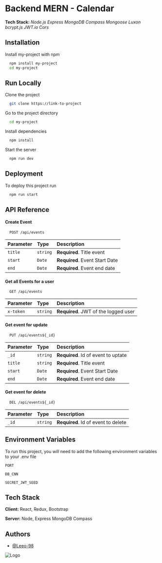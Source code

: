 

# Backend MERN - Calendar
**Tech Stack:** *Node.js Express MongoDB Compass Mongoose Luxon bcrypt.js JWT.io Cors* 
## Installation

Install my-project with npm

```bash
  npm install my-project
  cd my-project
```
    
## Run Locally

Clone the project

```bash
  git clone https://link-to-project
```

Go to the project directory

```bash
  cd my-project
```

Install dependencies

```bash
  npm install
```

Start the server

```bash
  npm run dev
```


## Deployment

To deploy this project run

```bash
  npm run start
```


## API Reference

#### Create Event

```http
  POST /api/events
```

| Parameter | Type     | Description                |
| :-------- | :------- | :------------------------- |
| `title` | `string` | **Required**. Title event|
| `start` | `Date` | **Required**. Event Start Date|
| `end` | `Date` | **Required**. Event end date|



#### Get all Events for a user

```http
  GET /api/events
```

| Parameter | Type     | Description                |
| :-------- | :------- | :------------------------- |
| `x-token` | `string` | **Required**. JWT of the logged user|

#### Get event for update

```http
  PUT /api/events${_id}
```

| Parameter | Type     | Description                       |
| :-------- | :------- | :-------------------------------- |
| `_id`      | `string` | **Required**. Id of event to uptate |
| `title` | `string` | **Required**. Title event|
| `start` | `Date` | **Required**. Event Start Date|
| `end` | `Date` | **Required**. Event end date|

#### Get event for delete 

```http
  DEL /api/events${_id}
```

| Parameter | Type     | Description                       |
| :-------- | :------- | :-------------------------------- |
| `_id`      | `string` | **Required**. Id of event to delete |



## Environment Variables

To run this project, you will need to add the following environment variables to your .env file

`PORT`

`DB_CNN`

`SECRET_JWT_SEED`

## Tech Stack

**Client:** React, Redux, Bootstrap

**Server:** Node, Express MongoDB Compass 


## Authors

- [@Leeo-98](https://github.com/Lean-98)


![Logo](https://portfolio-leandropiazza.netlify.app/assets/logo-preview-7e173fba.png)

